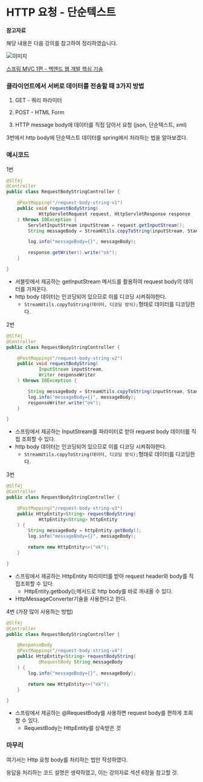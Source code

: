 # HTTP 요청 - 단순텍스트

**참고자료**

해당 내용은 다음 강의를 참고하여 정리하였습니다.

![이미지](https://cdn.inflearn.com/public/courses/326674/cover/4657d793-56a4-42f3-9d44-dc88d125a49e)

[스프링 MVC 1편 - 백엔드 웹 개발 핵심 기술](https://www.inflearn.com/course/%EC%8A%A4%ED%94%84%EB%A7%81-mvc-1/dashboard)





### 클라이언트에서 서버로 데이터를 전송할 때 3가지 방법

1. GET - 쿼리 파라미터 

2. POST - HTML Form
3. HTTP message body에 데이터를 직접 담아서 요청 (json, 단순텍스트, xml)



3번에서 http body에 단순텍스트 데이터를 spring에서 처라하는 법을 알아보겠다.



### 예시코드

1번

```java
@Slf4j
@Controller
public class RequestBodyStringController {

    @PostMapping("/request-body-string-v1")
    public void requestBodyString(
            HttpServletRequest request, HttpServletResponse response
    ) throws IOException {
        ServletInputStream inputStream = request.getInputStream();
        String messageBody = StreamUtils.copyToString(inputStream, StandardCharsets.UTF_8);

        log.info("messageBody={}", messageBody);

        response.getWriter().write("ok");
    }

}
```

- 서블릿에서 제공하는 getInputStream 메서드를 활용하여 request body의 데이터를 가져온다.
- http body 데이터는 인코딩되어 있으므로 이를 디코딩 시켜줘야한다.
  - `StreamUtils.copyToString(데이터, 디코딩 방식);`형태로 데이터를 디코딩한다.



2번

```java
@Slf4j
@Controller
public class RequestBodyStringController {

    @PostMapping("/request-body-string-v2")
    public void requestBodyString(
            InputStream inputStream,
            Writer responseWriter
    ) throws IOException {

        String messageBody = StreamUtils.copyToString(inputStream, StandardCharsets.UTF_8);
        log.info("messageBody={}", messageBody);
        responseWriter.write("ok");
    }

}
```

- 스프링에서 제공하는 InputStream를 파라미터로 받아 request body 데이터를 직접 조회할 수 있다.
- http body 데이터는 인코딩되어 있으므로 이를 디코딩 시켜줘야한다.
  - `StreamUtils.copyToString(데이터, 디코딩 방식);`형태로 데이터를 디코딩한다.





3번

```java
@Slf4j
@Controller
public class RequestBodyStringController {

    @PostMapping("/request-body-string-v3")
    public HttpEntity<String> requestBodyString(
            HttpEntity<String> httpEntity
    ) {
        String messageBody = httpEntity.getBody();
        log.info("messageBody={}", messageBody);

        return new HttpEntity<>("ok");
    }

}
```

- 스프링에서 제공하는 HttpEntity 파라미터를 받아 request header와 body를 직접조회할 수 있다.
  - HttpEntity.getbody();메서드로 http body를 바로 꺼내올 수 있다.
- HttpMessageConverter기술을 사용한다고 한다.





4번 (가장 많이 사용하는 방법)

```java
@Slf4j
@Controller
public class RequestBodyStringController {

    @ResponseBody
    @PostMapping("/request-body-string-v4")
    public HttpEntity<String> requestBodyString(
            @RequestBody String messageBody
    ) {
        log.info("messageBody={}", messageBody);

        return new HttpEntity<>("ok");
    }

}
```

- 스프링에서 제공하는 @RequestBody를 사용하면 request body를 편하게 조회할 수 있다.
  - RequestBody는 HttpEntity를 상속받은 것



### 마무리

여기서는 Http 요청 body를 처리하는 법만 작성하였다.

응답을 처리하는 코드 설명은 생략하였고, 이는 강의자료 섹션 6장을 참고할 것.
